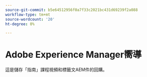 ```yaml
---
source-git-commit: b5e64512956f0a7f33c2021bc431d69239f2a088
workflow-type: tm+mt
source-wordcount: '20'
ht-degree: 0%

---
```

# Adobe Experience Manager嚮導

這是儲存「指南」課程視頻和標籤文AEM件的回購。
